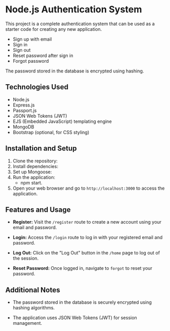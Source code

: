 # Node.js Authentication System

This project is a complete authentication system that can be used as a starter code for creating any new application.

- Sign up with email
- Sign in
- Sign out
- Reset password after sign in
- Forgot password

The password stored in the database is encrypted using hashing.

## Technologies Used

- Node.js
- Express.js
- Passport.js
- JSON Web Tokens (JWT)
- EJS (Embedded JavaScript) templating engine
- MongoDB
- Bootstrap (optional, for CSS styling)

## Installation and Setup

1. Clone the repository:
2. Install dependencies:
3. Set up Mongoose:
4. Run the application:
   - npm start.
5. Open your web browser and go to `http://localhost:3000` to access the application.

## Features and Usage

- **Register:** Visit the `/register` route to create a new account using your email and password.

- **Login:** Access the `/login` route to log in with your registered email and password.

- **Log Out:** Click on the "Log Out" button in the `/home` page to log out of the session.

- **Reset Password:** Once logged in, navigate to `forgot` to reset your password.

## Additional Notes

- The password stored in the database is securely encrypted using hashing algorithms.

- The application uses JSON Web Tokens (JWT) for session management.
